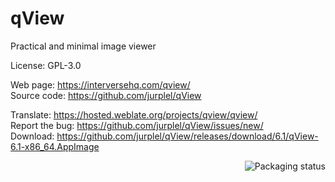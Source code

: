 # qView

Practical and minimal image viewer

License: GPL-3.0

Web page: https://interversehq.com/qview/  
Source code: https://github.com/jurplel/qView

Translate: https://hosted.weblate.org/projects/qview/qview/  
Report the bug: https://github.com/jurplel/qView/issues/new/  
Download: https://github.com/jurplel/qView/releases/download/6.1/qView-6.1-x86_64.AppImage

<a href="https://repology.org/project/qview/versions">
    <img src="https://repology.org/badge/vertical-allrepos/qview.svg" alt="Packaging status" align="right">
</a>